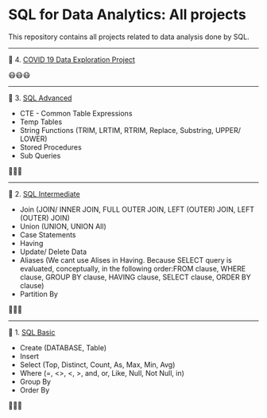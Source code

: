 # SQL for Data Analytics: All projects

This repository contains all projects related to data analysis done by SQL.

------------------------------------------

:round_pushpin: 4. [COVID 19 Data Exploration Project](https://github.com/hashinil/sql_covid19_data_exploration)

:mask::mask::mask:

-------------------------------------------

:round_pushpin: 3. [SQL Advanced](https://github.com/hashinil/sql_advanced)

  - CTE - Common Table Expressions
  - Temp Tables
  - String Functions (TRIM, LRTIM, RTRIM, Replace, Substring, UPPER/ LOWER)
  - Stored Procedures
  - Sub Queries

:wrench::wrench::wrench:

-------------------------------------------

:round_pushpin: 2. [SQL Intermediate](https://github.com/hashinil/sql_intermediate)

  - Join (JOIN/ INNER JOIN, FULL OUTER JOIN, LEFT (OUTER) JOIN, LEFT (OUTER) JOIN)
  - Union (UNION, UNION All)
  - Case Statements
  - Having
  - Update/ Delete Data
  - Aliases (We cant use Alises in Having. Because SELECT query is evaluated, conceptually, in the following order:FROM clause, WHERE clause, GROUP BY clause, HAVING clause, SELECT clause, ORDER BY clause)
  - Partition By

:nut_and_bolt::nut_and_bolt::nut_and_bolt:

-------------------------------------------

:round_pushpin: 1. [SQL Basic](https://github.com/hashinil/sql_basic)

  - Create (DATABASE, Table)
  - Insert
  - Select (Top, Distinct, Count, As, Max, Min, Avg)
  - Where (=, <>, <, >, and, or, Like, Null, Not Null, in)
  - Group By
  - Order By

:hammer::hammer::hammer:
